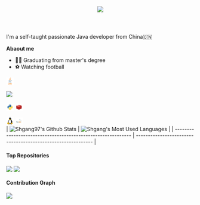 <h1 align="center">  
    <img src="https://readme-typing-svg.herokuapp.com/?lines=I+enjoy+coding!&center=true&size=30">
</h1>

</br>

I'm a self-taught passionate Java developer from China🇨🇳

**Abaout me**

- 🧑‍🎓 Graduating from master's degree
- ⚽️ Watching football

<a>
    <code><img height="20" src="https://raw.githubusercontent.com/github/explore/80688e429a7d4ef2fca1e82350fe8e3517d3494d/topics/java/java.png"></code>

<code><img src="https://avatars.githubusercontent.com/u/317776?s=20&v=5"/></code>

<code><img height="20" src="https://raw.githubusercontent.com/github/explore/80688e429a7d4ef2fca1e82350fe8e3517d3494d/topics/python/python.png"></code>
<code><img height="20" src="https://raw.githubusercontent.com/github/explore/80688e429a7d4ef2fca1e82350fe8e3517d3494d/topics/redis/redis.png"></code>

<code><img height="20" src="https://raw.githubusercontent.com/github/explore/80688e429a7d4ef2fca1e82350fe8e3517d3494d/topics/linux/linux.png"></code>
<code><img height="20" src="https://raw.githubusercontent.com/github/explore/80688e429a7d4ef2fca1e82350fe8e3517d3494d/topics/mysql/mysql.png"></code>    
</a>
| <a><img src="https://github-readme-stats.vercel.app/api?username=shgang97&show_icons=true&include_all_commits=true&hide_border=true&title_color=00ff00&icon_color=ffff33&text_color=ffffff&bg_color=000000" alt="Shgang97's Github Stats"/></a> | <a><img src="https://github-readme-stats.vercel.app/api/top-langs/?username=shgang97&layout=compact&theme=buefy&hide_border=true&title_color=00ff00&icon_color=ffff33&text_color=ffffff&bg_color=000000" alt="Shgang's Most Used Languages"/></a> |
| ------------------------------------------------------------ | ------------------------------------------------------------ |

#### Top Repositories

<a href="https://github.com/shgang97/enjoying-source-code">
  <img align="center" src="https://github-readme-stats.vercel.app/api/pin/?username=shgang97&repo=enjoying-source-code&bg_color=000000&title_color=00ff00&icon_color=ffff33&text_color=ffffff" /></a>

<a href="https://github.com/shgang97/learning">
  <img align="center" src="https://github-readme-stats.vercel.app/api/pin/?username=shgang97&repo=learning&bg_color=000000&title_color=00ff00&icon_color=ffff33&text_color=ffffff" /></a>

#### Contribution Graph

<code><img src="https://activity-graph.herokuapp.com/graph?username=shgang97&bg_color=000000&color=00ff00&line=ffff33&point=ffffff" /></code>
